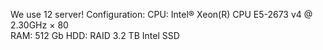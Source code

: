 We use 12 server!
Configuration:
CPU: Intel® Xeon(R) CPU E5-2673 v4 @ 2.30GHz × 80  
RAM: 512 Gb
HDD: RAID 3.2 TB Intel SSD
